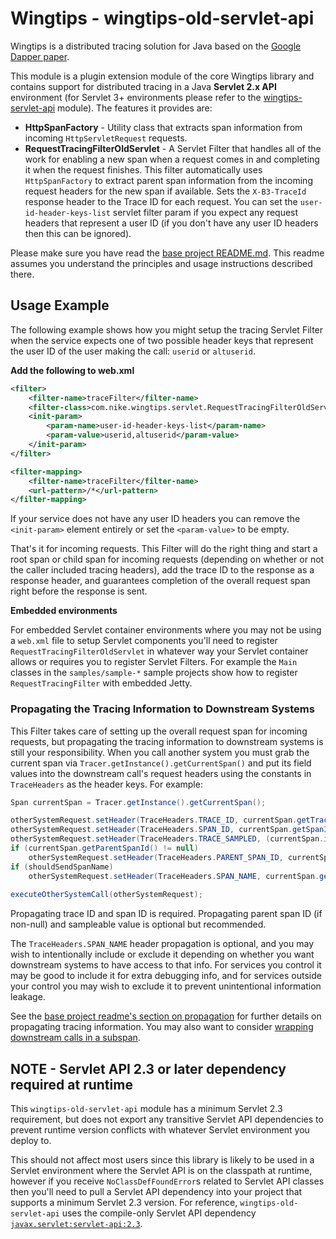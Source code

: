 # Wingtips - wingtips-old-servlet-api

Wingtips is a distributed tracing solution for Java based on the [Google Dapper paper](http://static.googleusercontent.com/media/research.google.com/en/us/pubs/archive/36356.pdf). 

This module is a plugin extension module of the core Wingtips library and contains support for distributed tracing in a Java **Servlet 2.x API** environment (for Servlet 3+ environments please refer to the [wingtips-servlet-api](../wingtips-servlet-api) module). The features it provides are:

* **HttpSpanFactory** - Utility class that extracts span information from incoming `HttpServletRequest` requests.
* **RequestTracingFilterOldServlet** - A Servlet Filter that handles all of the work for enabling a new span when a request comes in and completing it when the request finishes. This filter automatically uses `HttpSpanFactory` to extract parent span information from the incoming request headers for the new span if available. Sets the `X-B3-TraceId` response header to the Trace ID for each request. You can set the `user-id-header-keys-list` servlet filter param if you expect any request headers that represent a user ID (if you don't have any user ID headers then this can be ignored).

Please make sure you have read the [base project README.md](../README.md). This readme assumes you understand the principles and usage instructions described there.

## Usage Example

The following example shows how you might setup the tracing Servlet Filter when the service expects one of two possible header keys that represent the user ID of the user making the call: `userid` or `altuserid`.

**Add the following to web.xml**

``` xml
<filter>
    <filter-name>traceFilter</filter-name>
    <filter-class>com.nike.wingtips.servlet.RequestTracingFilterOldServlet</filter-class>
    <init-param>
        <param-name>user-id-header-keys-list</param-name>
        <param-value>userid,altuserid</param-value>
    </init-param>
</filter>

<filter-mapping>
    <filter-name>traceFilter</filter-name>
    <url-pattern>/*</url-pattern>
</filter-mapping>
```

If your service does not have any user ID headers you can remove the `<init-param>` element entirely or set the `<param-value>` to be empty.

That's it for incoming requests. This Filter will do the right thing and start a root span or child span for incoming requests (depending on whether or not the caller included tracing headers), add the trace ID to the response as a response header, and guarantees completion of the overall request span right before the response is sent.

**Embedded environments**

For embedded Servlet container environments where you may not be using a `web.xml` file to setup Servlet components 
you'll need to register `RequestTracingFilterOldServlet` in whatever way your Servlet container allows or requires you 
to register Servlet Filters. For example the `Main` classes in the `samples/sample-*` sample projects show how to 
register `RequestTracingFilter` with embedded Jetty.  

### Propagating the Tracing Information to Downstream Systems

This Filter takes care of setting up the overall request span for incoming requests, but propagating the tracing information to downstream systems is still your responsibility. When you call another system you must grab the current span via `Tracer.getInstance().getCurrentSpan()` and put its field values into the downstream call's request headers using the constants in `TraceHeaders` as the header keys. For example:

``` java
Span currentSpan = Tracer.getInstance().getCurrentSpan();

otherSystemRequest.setHeader(TraceHeaders.TRACE_ID, currentSpan.getTraceId());
otherSystemRequest.setHeader(TraceHeaders.SPAN_ID, currentSpan.getSpanId());
otherSystemRequest.setHeader(TraceHeaders.TRACE_SAMPLED, (currentSpan.isSampleable()) ? "1" : "0");
if (currentSpan.getParentSpanId() != null)
    otherSystemRequest.setHeader(TraceHeaders.PARENT_SPAN_ID, currentSpan.getParentSpanId());
if (shouldSendSpanName)
    otherSystemRequest.setHeader(TraceHeaders.SPAN_NAME, currentSpan.getSpanName());
        
executeOtherSystemCall(otherSystemRequest);
```

Propagating trace ID and span ID is required. Propagating parent span ID (if non-null) and sampleable value is optional
but recommended.

The `TraceHeaders.SPAN_NAME` header propagation is optional, and you may wish to intentionally include or exclude it 
depending on whether you want downstream systems to have access to that info. For services you control it may be good
to include it for extra debugging info, and for services outside your control you may wish to exclude it to prevent
unintentional information leakage.

See the [base project readme's section on propagation](../README.md#propagating_traces) for further details on 
propagating tracing information. You may also want to consider 
[wrapping downstream calls in a subspan](../README.md#sub_spans_for_downstream_calls).

## NOTE - Servlet API 2.3 or later dependency required at runtime

This `wingtips-old-servlet-api` module has a minimum Servlet 2.3 requirement, but does not export any transitive 
Servlet API dependencies to prevent runtime version conflicts with whatever Servlet environment you deploy to. 

This should not affect most users since this library is likely to be used in a Servlet environment where the Servlet 
API is on the classpath at runtime, however if you receive `NoClassDefFoundError`s related to Servlet API classes then 
you'll need to pull a Servlet API dependency into your project that supports a minimum Servlet 2.3 version. For 
reference, `wingtips-old-servlet-api` uses the compile-only Servlet API dependency 
[`javax.servlet:servlet-api:2.3`](http://search.maven.org/#artifactdetails%7Cjavax.servlet%7Cservlet-api%7C2.3%7Cjar). 
